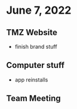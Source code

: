 # June 7, 2022

## TMZ Website
- finish brand stuff

## Computer stuff
- app reinstalls

## Team Meeting
